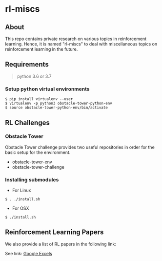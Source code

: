 # rl-miscs

## About 
This repo contains private research on various topics in reinforcement learning. Hence, it is named "rl-miscs" to deal with miscellaneous topics on reinforcement learning in the future.

## Requirements

> python 3.6 or 3.7

### Setup python virtual environments 
```
$ pip install virtualenv --user
$ virtualenv -p python3 obstacle-tower-python-env
$ source obstacle-tower-python-env/bin/activate
```

## RL Challenges

### Obstacle Tower

Obstacle Tower challenge provides two useful repositories in order for the basic setup for the environment.
 - obstacle-tower-env
 - obstacle-tower-challenge

### Installing submodules

* For Linux
```
$ . ./install.sh
```

* For OSX
```
$ ./install.sh
```

## Reinforcement Learning Papers

We also provide a list of RL papers in the following link:

See link: [Google Excels](https://docs.google.com/spreadsheets/d/1rpJbFiOZ8utQITPDsMGsKAhIZJ3H2zaLXfaAJArSbJE/edit?usp=sharing)
